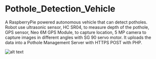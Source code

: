 # Pothole_Detection_Vehicle
A RaspberryPie powered autonomous vehicle that can detect potholes. Robot use ultrasonic sensor, HC SR04, to measure depth of the pothole, GPS sensor, Neo 6M GPS Module, to capture location, 5 MP camera to capture images in different angles with SG 90 servo motor. It uploads the data into a Pothole Management Server with HTTPS POST with PHP.

![alt text](https://github.com/DRSH-KN/Pothole_Detection_Vehicle/blob/main/IMG_20240512_181439.jpg?raw=true)
